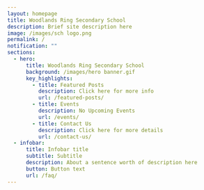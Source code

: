```yaml
---
layout: homepage
title: Woodlands Ring Secondary School
description: Brief site description here
image: /images/sch logo.png
permalink: /
notification: ""
sections:
  - hero:
      title: Woodlands Ring Secondary School
      background: /images/hero banner.gif
      key_highlights:
        - title: Featured Posts
          description: Click here for more info
          url: /featured-posts/
        - title: Events
          description: No Upcoming Events
          url: /events/
        - title: Contact Us
          description: Click here for more details
          url: /contact-us/
  - infobar:
      title: Infobar title
      subtitle: Subtitle
      description: About a sentence worth of description here
      button: Button text
      url: /faq/
---
```

